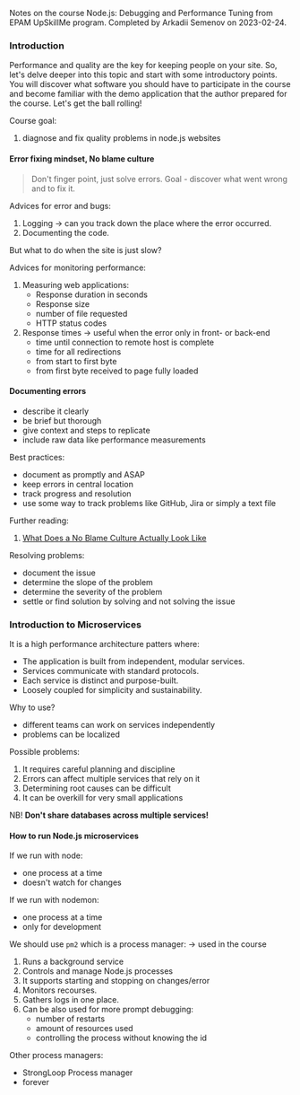 Notes on the course Node.js: Debugging and Performance Tuning from EPAM UpSkillMe program. Completed by Arkadii Semenov on 2023-02-24.

### Introduction

Performance and quality are the key for keeping people on your site.
So, let's delve deeper into this topic and start with some introductory points. You will discover what software you should have to participate in the course and become familiar with the demo application that the author prepared for the course. Let's get the ball rolling!

Course goal:

1. diagnose and fix quality problems in node.js websites

#### Error fixing mindset, No blame culture

> Don't finger point, just solve errors. Goal - discover what went wrong and to fix it.

Advices for error and bugs:

1. Logging -> can you track down the place where the error occurred.
2. Documenting the code.

But what to do when the site is just slow?

Advices for monitoring performance:

1. Measuring web applications:
   - Response duration in seconds
   - Response size
   - number of file requested
   - HTTP status codes
2. Response times -> useful when the error only in front- or back-end
   - time until connection to remote host is complete
   - time for all redirections
   - from start to first byte
   - from first byte received to page fully loaded

#### Documenting errors

- describe it clearly
- be brief but thorough
- give context and steps to replicate
- include raw data like performance measurements

Best practices:

- document as promptly and ASAP
- keep errors in central location
- track progress and resolution
- use some way to track problems like GitHub, Jira or simply a text file

Further reading:

1. [What Does a No Blame Culture Actually Look Like](https://www.investorsinpeople.com/knowledge/no-blame-culture-actually-look-like/)

Resolving problems:

- document the issue
- determine the slope of the problem
- determine the severity of the problem
- settle or find solution by solving and not solving the issue

### Introduction to Microservices

It is a high performance architecture patters where:

- The application is built from independent, modular services.
- Services communicate with standard protocols.
- Each service is distinct and purpose-built.
- Loosely coupled for simplicity and sustainability.

Why to use?

- different teams can work on services independently
- problems can be localized

Possible problems:

1. It requires careful planning and discipline
2. Errors can affect multiple services that rely on it
3. Determining root causes can be difficult
4. It can be overkill for very small applications

NB! **Don't share databases across multiple services!**

#### How to run Node.js microservices

If we run with node:

- one process at a time
- doesn't watch for changes

If we run with nodemon:

- one process at a time
- only for development

We should use `pm2` which is a process manager: -> used in the course

1. Runs a background service
2. Controls and manage Node.js processes
3. It supports starting and stopping on changes/error
4. Monitors recourses.
5. Gathers logs in one place.
6. Can be also used for more prompt debugging:
   - number of restarts
   - amount of resources used
   - controlling the process without knowing the id

Other process managers:

- StrongLoop Process manager
- forever

